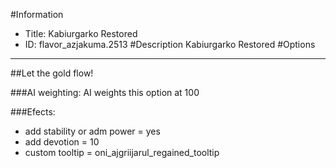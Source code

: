 #Information
 - Title: Kabiurgarko Restored
 - ID: flavor_azjakuma.2513
#Description
Kabiurgarko Restored
#Options

___
##Let the gold flow!

###AI weighting:
AI weights this option at 100


###Efects:<ul><li>add stability or adm power = yes</li><li>add devotion = 10</li><li>custom tooltip = oni_ajgriijarul_regained_tooltip</li></ul>
